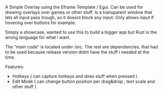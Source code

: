 A Simple Overlay using the Eframe Template / Egui. Can be used for drawing overlays over games or other stuff. Is a transparent window that lets all input pass trough, so it doesnt block any input. Only allows input if hovering over buttons for example.

Simply a showcase, wanted to use this to build a bigger app but Rust is the wrong language for what i want.

The "main code" is located under /src. The rest are dependencies, that had to be used because release version didnt have the stuff i needed at the time.

Features:
- Hotkeys ( can capture hotkeys and does stuff when pressed )
- Edit Mode ( can change button position per drag&drop , text scale and other stuff )
